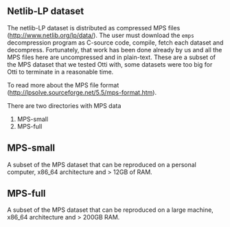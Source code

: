 Netlib-LP dataset
--------------

The netlib-LP dataset is distributed as compressed MPS files (http://www.netlib.org/lp/data/).
The user must download the `emps` decompression program as C-source code, compile, fetch each dataset
and decompress. Fortunately, that work has been done already by us and all the MPS files here are
uncompressed and in plain-text. These are a subset of the MPS dataset that we tested Otti with,
some datasets were too big for Otti to terminate in a reasonable time.

To read more about the MPS file format (http://lpsolve.sourceforge.net/5.5/mps-format.htm).

There are two directories with MPS data
1. MPS-small
2. MPS-full

## MPS-small
A subset of the MPS dataset that can be reproduced on a personal computer,
x86_64 architecture and > 12GB of RAM.

## MPS-full
A subset of the MPS dataset that can be reproduced on a large machine,
x86_64 architecture and > 200GB RAM.


